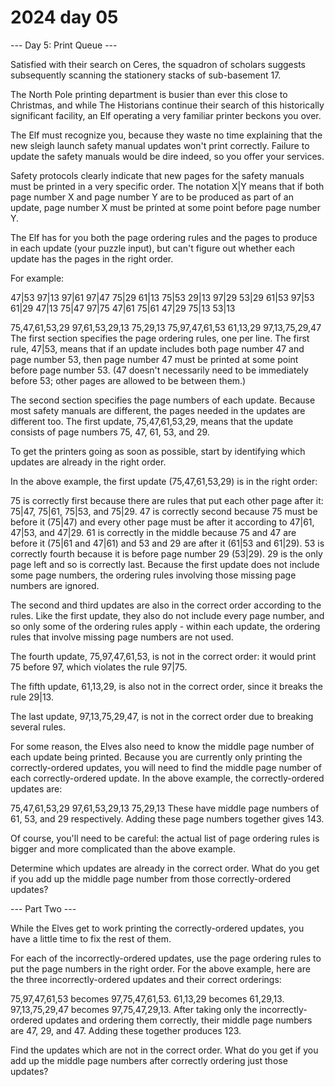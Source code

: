 # 2024 day 05

--- Day 5: Print Queue ---

Satisfied with their search on Ceres, the squadron of scholars suggests subsequently scanning the stationery stacks of
sub-basement 17.

The North Pole printing department is busier than ever this close to Christmas, and while The Historians continue their
search of this historically significant facility, an Elf operating a very familiar printer beckons you over.

The Elf must recognize you, because they waste no time explaining that the new sleigh launch safety manual updates won't
print correctly. Failure to update the safety manuals would be dire indeed, so you offer your services.

Safety protocols clearly indicate that new pages for the safety manuals must be printed in a very specific order. The
notation X|Y means that if both page number X and page number Y are to be produced as part of an update, page number X
must be printed at some point before page number Y.

The Elf has for you both the page ordering rules and the pages to produce in each update (your puzzle input), but can't
figure out whether each update has the pages in the right order.

For example:

47|53
97|13
97|61
97|47
75|29
61|13
75|53
29|13
97|29
53|29
61|53
97|53
61|29
47|13
75|47
97|75
47|61
75|61
47|29
75|13
53|13

75,47,61,53,29
97,61,53,29,13
75,29,13
75,97,47,61,53
61,13,29
97,13,75,29,47
The first section specifies the page ordering rules, one per line. The first rule, 47|53, means that if an update
includes both page number 47 and page number 53, then page number 47 must be printed at some point before page number
53. (47 doesn't necessarily need to be immediately before 53; other pages are allowed to be between them.)

The second section specifies the page numbers of each update. Because most safety manuals are different, the pages
needed in the updates are different too. The first update, 75,47,61,53,29, means that the update consists of page
numbers 75, 47, 61, 53, and 29.

To get the printers going as soon as possible, start by identifying which updates are already in the right order.

In the above example, the first update (75,47,61,53,29) is in the right order:

75 is correctly first because there are rules that put each other page after it: 75|47, 75|61, 75|53, and 75|29.
47 is correctly second because 75 must be before it (75|47) and every other page must be after it according to 47|61,
47|53, and 47|29.
61 is correctly in the middle because 75 and 47 are before it (75|61 and 47|61) and 53 and 29 are after it (61|53 and
61|29).
53 is correctly fourth because it is before page number 29 (53|29).
29 is the only page left and so is correctly last.
Because the first update does not include some page numbers, the ordering rules involving those missing page numbers are
ignored.

The second and third updates are also in the correct order according to the rules. Like the first update, they also do
not include every page number, and so only some of the ordering rules apply - within each update, the ordering rules
that involve missing page numbers are not used.

The fourth update, 75,97,47,61,53, is not in the correct order: it would print 75 before 97, which violates the rule
97|75.

The fifth update, 61,13,29, is also not in the correct order, since it breaks the rule 29|13.

The last update, 97,13,75,29,47, is not in the correct order due to breaking several rules.

For some reason, the Elves also need to know the middle page number of each update being printed. Because you are
currently only printing the correctly-ordered updates, you will need to find the middle page number of each
correctly-ordered update. In the above example, the correctly-ordered updates are:

75,47,61,53,29
97,61,53,29,13
75,29,13
These have middle page numbers of 61, 53, and 29 respectively. Adding these page numbers together gives 143.

Of course, you'll need to be careful: the actual list of page ordering rules is bigger and more complicated than the
above example.

Determine which updates are already in the correct order. What do you get if you add up the middle page number from
those correctly-ordered updates?

--- Part Two ---

While the Elves get to work printing the correctly-ordered updates, you have a little time to fix the rest of them.

For each of the incorrectly-ordered updates, use the page ordering rules to put the page numbers in the right order. For
the above example, here are the three incorrectly-ordered updates and their correct orderings:

75,97,47,61,53 becomes 97,75,47,61,53.
61,13,29 becomes 61,29,13.
97,13,75,29,47 becomes 97,75,47,29,13.
After taking only the incorrectly-ordered updates and ordering them correctly, their middle page numbers are 47, 29, and
47. Adding these together produces 123.

Find the updates which are not in the correct order. What do you get if you add up the middle page numbers after
correctly ordering just those updates?